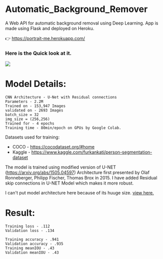 # Automatic_Background_Remover

A Web API for automatic background removal using Deep Learning. App is made using Flask and deployed on Heroku.

👉 https://portrait-me.herokuapp.com/


### Here is the Quick look at it.

![](https://github.com/G0rav/Automatic_Background_Removal/blob/main/src/Demo.gif)


# Model Details:

```
CNN Architecture - U-Net with Residual connections
Parameters - 2.2M
Trained on - 153,947 Images
validated on - 2693 Images
batch_size = 32
img_size = (256,256)
Trained for - 4 epochs 
Training time - 80min/epoch on GPUs by Google Colab.

```


Datasets used for training:
- COCO - https://cocodataset.org/#home
- Kaggle - https://www.kaggle.com/furkankati/person-segmentation-dataset


The model is trained using modified version of U-NET (https://arxiv.org/abs/1505.04597) Architecture first presented by Olaf Ronneberger, Philipp Fischer, Thomas Brox in 2015.
I have added Residual skip connections in U-NET Model which makes it more robust. 

I can't put model architecture here because of its huuge size. [view here.](https://raw.githubusercontent.com/G0rav/Automatic_Background_Removal/main/src/Model%20Architecture.png)

# Result:

```
Training loss - .112
Validation loss - .134

Training accuracy - .941
Validation accuracy - .935
Training meanIOU - .43
Validation meanIOU - .43
```
